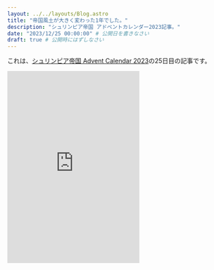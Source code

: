 ```yaml
---
layout: ../../layouts/Blog.astro
title: "帝国風土が大きく変わった1年でした。"
description: "シュリンピア帝国 アドベントカレンダー2023記事。"
date: "2023/12/25 00:00:00" # 公開日を書きなさい
draft: true # 公開時にはずしなさい
---
```


これは、[シュリンピア帝国 Advent Calendar 2023](https://adventar.org/calendars/8754)の25日目の記事です。

<iframe src="https://adventar.org/calendars/8534/embed" style="border: none; height: 437px; overflow: hidden" class="fluid"></iframe>
